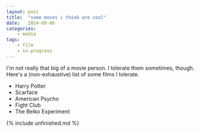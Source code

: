 ```yaml
---
layout: post
title:	"some moves i think are cool"
date:   2024-09-06 
categories:
    - media 
tags:
    - film 
    - in-progress
---
```


I'm not really that big of a movie person. I tolerate them sometimes, though. Here's a (non-exhaustive) list of some films I tolerate.

- Harry Potter
- Scarface
- American Psycho
- Fight Club
- The Belko Experiment

{% include unfinished.md %}
